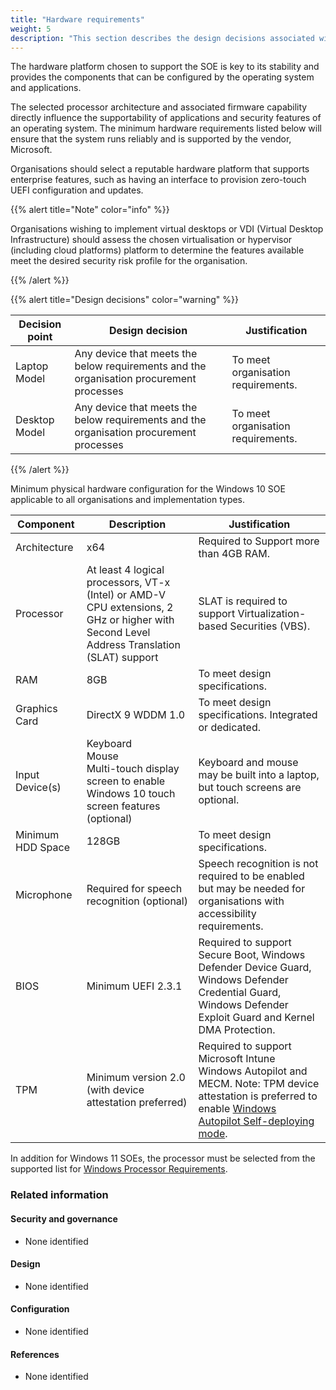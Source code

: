 ```yaml
---
title: "Hardware requirements"
weight: 5
description: "This section describes the design decisions associated with hardware requirements for Windows 10 and 11 endpoints configured according to guidance in ASD's Blueprint for Secure Cloud."
---
```


The hardware platform chosen to support the SOE is key to its stability and provides the components that can be configured by the operating system and applications.

The selected processor architecture and associated firmware capability directly influence the supportability of applications and security features of an operating system. The minimum hardware requirements listed below will ensure that the system runs reliably and is supported by the vendor, Microsoft.

Organisations should select a reputable hardware platform that supports enterprise features, such as having an interface to provision zero-touch UEFI configuration and updates.

{{% alert title="Note" color="info" %}}

Organisations wishing to implement virtual desktops or VDI (Virtual Desktop Infrastructure) should assess the chosen virtualisation or hypervisor (including cloud platforms) platform to determine the features available meet the desired security risk profile for the organisation.

{{% /alert %}}

{{% alert title="Design decisions" color="warning" %}}

| Decision point | Design decision                                                                         | Justification                      |
| -------------- | --------------------------------------------------------------------------------------- | ---------------------------------- |
| Laptop Model   | Any device that meets the below requirements and the organisation procurement processes | To meet organisation requirements. |
| Desktop Model  | Any device that meets the below requirements and the organisation procurement processes | To meet organisation requirements. |

{{% /alert %}}

Minimum physical hardware configuration for the Windows 10 SOE applicable to all organisations and implementation types.

| Component         | Description                                                                                                                               | Justification                                                                                                                                                                                                           |
| ----------------- | ----------------------------------------------------------------------------------------------------------------------------------------- | ----------------------------------------------------------------------------------------------------------------------------------------------------------------------------------------------------------------------- |
| Architecture      | x64                                                                                                                                       | Required to Support more than 4GB RAM.                                                                                                                                                                                  |
| Processor         | At least 4 logical processors, VT-x (Intel) or AMD-V CPU extensions, 2 GHz or higher with Second Level Address Translation (SLAT) support | SLAT is required to support Virtualization-based Securities (VBS).                                                                                                                                                      |
| RAM               | 8GB                                                                                                                                       | To meet design specifications.                                                                                                                                                                                          |
| Graphics Card     | DirectX 9 WDDM 1.0                                                                                                                        | To meet design specifications. Integrated or dedicated.                                                                                                                                                                 |
| Input Device(s)   | Keyboard<br>Mouse<br>Multi-touch display screen to enable Windows 10 touch screen features (optional)                                     | Keyboard and mouse may be built into a laptop, but touch screens are optional.                                                                                                                                          |
| Minimum HDD Space | 128GB                                                                                                                                     | To meet design specifications.                                                                                                                                                                                          |
| Microphone        | Required for speech recognition (optional)                                                                                                | Speech recognition is not required to be enabled but may be needed for organisations with accessibility requirements.                                                                                                   |
| BIOS              | Minimum UEFI 2.3.1                                                                                                                        | Required to support Secure Boot, Windows Defender Device Guard, Windows Defender Credential Guard, Windows Defender Exploit Guard and Kernel DMA Protection.                                                            |
| TPM               | Minimum version 2.0 (with device attestation preferred)                                                                                   | Required to support Microsoft Intune Windows Autopilot and MECM. Note: TPM device attestation is preferred to enable [Windows Autopilot Self-deploying mode](https://learn.microsoft.com/mem/autopilot/self-deploying). |

In addition for Windows 11 SOEs, the processor must be selected from the supported list for [Windows Processor Requirements](https://learn.microsoft.com/windows-hardware/design/minimum/windows-processor-requirements).

### Related information

#### Security and governance

- None identified

#### Design

- None identified

#### Configuration

- None identified

#### References

- None identified
